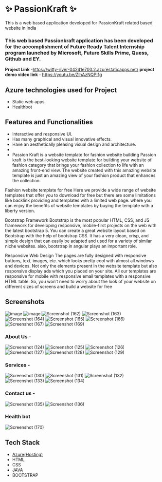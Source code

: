 # ✨  PassionKraft ✨

This is a web based application developed for PassionKraft related based website in india

### This web based Passionkraft application has been developed for the accomplishment of Future Ready Talent Internship program launched by Microsoft, Future Skills Prime, Quess, Github and EY.


**Project Link** -https://witty-river-04241e700.2.azurestaticapps.net/
**project demo video link** - https://youtu.be/ZlhAzNQPI1g

## Azure technologies used for Project

- Static web apps
- Healthbot

## Features and Functionalities 

- Interactive and responsive UI.
- Has many graphical and visual innovative effects.
- Have an aesthetically pleasing visual design and architecture.
- 
- Passion Kraft is a website template for fashion website building
Passion kraft is the best-looking website template for building your website of fashion category that brings your fashion collection to life with an amazing front-end view. The website created with this amazing website template is just an amazing view of your fashion product that enhances the collection.

Fashion website template for free
Here we provide a wide range of website templates that offer you to download for free but there are some limitations like backlink providing and templates with a limited web page. where you can enjoy the benefits of website templates by buying the template with a liberty version.

Bootstrap Framework
Bootstrap is the most popular HTML, CSS, and JS framework for developing responsive, mobile-first projects on the web with the latest bootstrap 5. You can create a great website layout based on Bootstrap with the help of bootstrap CSS. It has a very clean, crisp, and simple design that can easily be adapted and used for a variety of similar niche websites. also, bootstrap in angular plays an important role.

Responsive Web Design
The pages are fully designed with responsive buttons, text, images, etc. which looks pretty cool with almost all windows and devices. Not only the elements present in the website template but also responsive display ads which you placed on your site. All our templates are responsive for mobile with responsive email templates with a responsive HTML table. So, you won’t need to worry about the look of your website on different sizes of screens and build a website for free 

## Screenshots

![image](https://user-images.githubusercontent.com/117732273/211794239-4d54cc72-1662-4892-8891-90354f9677d1.png)
![image](https://user-images.githubusercontent.com/117732273/211794101-db221e03-e43a-4550-820f-4eacae569c56.png)
![Screenshot (162)](https://user-images.githubusercontent.com/117732273/204803455-75da7bfb-2f87-4207-9875-5941eea798a9.png)
![Screenshot (163)](https://user-images.githubusercontent.com/117732273/204803503-5e4723ff-ccbd-4789-a976-b88b41d4ce83.png)
![Screenshot (164)](https://user-images.githubusercontent.com/117732273/204803556-08fe0333-778e-4c7d-94d5-f9030d52d2c1.png)
![Screenshot (165)](https://user-images.githubusercontent.com/117732273/204803592-4659327a-eca3-46bd-9ba4-b7e4324194f0.png)
![Screenshot (166)](https://user-images.githubusercontent.com/117732273/204803630-fab20bcf-e0d5-4964-b8cb-cc8a4be5c47b.png)
![Screenshot (167)](https://user-images.githubusercontent.com/117732273/204803676-24406665-b279-4802-8985-9e42b4544a39.png)
![Screenshot (169)](https://user-images.githubusercontent.com/117732273/204803741-05462869-6072-4430-836c-5a7623862829.png)

   
### About Us -

![Screenshot (124)](https://user-images.githubusercontent.com/117732273/204775272-831aa872-4398-4502-af3f-660abf8b3ad0.png)
![Screenshot (125)](https://user-images.githubusercontent.com/117732273/204775292-b2eac8e3-daa9-4dae-8762-9664ad061a6c.png)
![Screenshot (126)](https://user-images.githubusercontent.com/117732273/204775317-d2736b6c-1f66-4965-b39d-0a0b29a888c0.png)
![Screenshot (127)](https://user-images.githubusercontent.com/117732273/204775474-01d59d00-d70b-47ce-83ed-65090c5ca6bb.png)
![Screenshot (128)](https://user-images.githubusercontent.com/117732273/204775509-355a6936-eebf-46e5-922c-c2523a5f18a3.png)
![Screenshot (129)](https://user-images.githubusercontent.com/117732273/204775541-e3c0aacc-b250-46b5-a480-0f2b8bfd454d.png)


### Services -

![Screenshot (130)](https://user-images.githubusercontent.com/117732273/204775731-c001e415-94ac-4e30-939c-0588fa789564.png)
![Screenshot (131)](https://user-images.githubusercontent.com/117732273/204775763-9ba80e6f-8710-4b5d-b31d-8de5668b0f9a.png)
![Screenshot (132)](https://user-images.githubusercontent.com/117732273/204775806-b2e72b77-322a-41e7-8ed4-e0ae9dfa6b78.png)
![Screenshot (133)](https://user-images.githubusercontent.com/117732273/204775828-63598acb-643f-447e-b3af-0e13ce755629.png)
![Screenshot (134)](https://user-images.githubusercontent.com/117732273/204775850-96f75021-ea3d-4fa7-966b-a5d34dc5732a.png)



### Contact us -

![Screenshot (135)](https://user-images.githubusercontent.com/117732273/204775952-b69b298d-c2f7-448b-a45b-86c8c0dacce8.png)
![Screenshot (136)](https://user-images.githubusercontent.com/117732273/204775979-8415ed94-69e7-4aa1-bc51-27a594602f36.png)


### Health bot

![Screenshot (170)](https://user-images.githubusercontent.com/117732273/204803938-c256ad3e-12bc-457e-a01e-657785677196.png)


## Tech Stack 

- [Azure(Hosting)](https://azure.microsoft.com/en-in/features/azure-portal/)
- HTML
- CSS
- JAVA
- BOOTSTRAP
